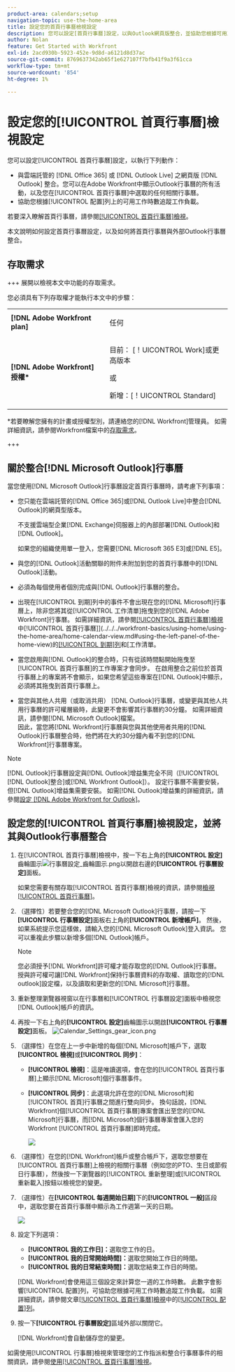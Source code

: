```yaml
---
product-area: calendars;setup
navigation-topic: use-the-home-area
title: 設定您的首頁行事曆檢視設定
description: 您可以設定[首頁行事曆]設定，以與Outlook網頁版整合，並協助您根據可用工作時數追蹤工作負載。
author: Nolan
feature: Get Started with Workfront
exl-id: 2acd930b-5923-452e-9d8d-a6121d8d37ac
source-git-commit: 8769637342ab65f1e627107f7bfb41f9a3f61cca
workflow-type: tm+mt
source-wordcount: '854'
ht-degree: 1%

---
```


# 設定您的[!UICONTROL 首頁行事曆]檢視設定

<!--Audited: 01/2024-->

您可以設定[!UICONTROL 首頁行事曆]設定，以執行下列動作：

* 與雲端託管的 [!DNL Office 365] 或 [!DNL Outlook Live] 之網頁版 [!DNL Outlook] 整合。您可以在Adobe Workfront中顯示Outlook行事曆的所有活動，以及您在[!UICONTROL 首頁行事曆]中選取的任何相關行事曆。
* 協助您根據[!UICONTROL 配置]列上的可用工作時數追蹤工作負載。

若要深入瞭解首頁行事曆，請參閱[[!UICONTROL 首頁行事曆]檢視](../../../workfront-basics/using-home/using-the-home-area/home-calendar-view.md)。

本文說明如何設定首頁行事曆設定，以及如何將首頁行事曆與外部Outlook行事曆整合。

## 存取需求

+++ 展開以檢視本文中功能的存取需求。

您必須具有下列存取權才能執行本文中的步驟：

<table style="table-layout:auto"> 
 <col> 
 </col> 
 <col> 
 </col> 
 <tbody> 
  <tr> 
   <td role="rowheader"><strong>[!DNL Adobe Workfront plan]</strong></td> 
   <td> <p>任何</p> </td> 
  </tr> 
  <tr> 
   <td role="rowheader"><strong>[!DNL Adobe Workfront] 授權*</strong></td> 
   <td> <p>目前： [！UICONTROL Work]或更高版本</p> 
   或
   <p>新增：[！UICONTROL Standard]</p> 
   </td> 
  </tr> 
   </tbody> 
</table>

*若要瞭解您擁有的計畫或授權型別，請連絡您的[!DNL Workfront]管理員。 如需詳細資訊，請參閱Workfront檔案中的[存取需求](/help/quicksilver/administration-and-setup/add-users/access-levels-and-object-permissions/access-level-requirements-in-documentation.md)。

+++

## 關於整合[!DNL Microsoft Outlook]行事曆

當您使用[!DNL Microsoft Outlook]行事曆設定首頁行事曆時，請考慮下列事項：

* 您只能在雲端託管的[!DNL Office 365]或[!DNL Outlook Live]中整合[!DNL Outlook]的網頁型版本。

  不支援雲端型企業[!DNL Exchange]伺服器上的內部部署[!DNL Outlook]和[!DNL Outlook]。

  如果您的組織使用單一登入，您需要[!DNL Microsoft 365 E3]或[!DNL E5]。

* 與您的[!DNL Outlook]活動關聯的附件未附加到您的首頁行事曆中的[!DNL Outlook]活動。
* 必須為每個使用者個別完成與[!DNL Outlook]行事曆的整合。
* 出現在[!UICONTROL 到期]列中的事件不會出現在您的[!DNL Microsoft]行事曆上，除非您將其從[!UICONTROL 工作清單]拖曳到您的[!DNL Adobe Workfront]行事曆。 如需詳細資訊，請參閱[[!UICONTROL 首頁行事曆]檢視](../../../workfront-basics/using-home/using-the-home-area/home-calendar-view.md)中[!UICONTROL 首頁行事曆]](../../../workfront-basics/using-home/using-the-home-area/home-calendar-view.md#using-the-left-panel-of-the-home-view)的[[!UICONTROL 到期]列](../../../workfront-basics/using-home/using-the-home-area/home-calendar-view.md#viewing-the-due-bar)和[工作清單。

* 當您啟用與[!DNL Outlook]的整合時，只有從該時間點開始拖曳至[!UICONTROL 首頁行事曆]的工作專案才會同步。 在啟用整合之前位於首頁行事曆上的專案將不會顯示，如果您希望這些專案在[!DNL Outlook]中顯示，必須將其拖曳到首頁行事曆上。
* 當您與其他人共用（或取消共用） [!DNL Outlook]行事曆，或變更與其他人共用行事曆的許可權層級時，此變更不會影響其行事曆約30分鐘。 如需詳細資訊，請參閱[!DNL Microsoft Outlook]檔案。\
   因此，當您將[!DNL Workfront]行事曆與您與其他使用者共用的[!DNL Outlook]行事曆整合時，他們將在大約30分鐘內看不到您的[!DNL Workfront]行事曆專案。

>[!NOTE]
>
>[!DNL Outlook]行事曆設定與[!DNL Outlook]增益集完全不同（[!UICONTROL [!DNL Outlook]整合]或[!DNL Workfront Outlook]）。 設定行事曆不需要安裝，但[!DNL Outlook]增益集需要安裝。 如需[!DNL Outlook]增益集的詳細資訊，請參閱[設定 [!DNL Adobe Workfront for Outlook]](../../../workfront-integrations-and-apps/using-workfront-with-outlook/set-up-workfront-for-outlook.md)。

## 設定您的[!UICONTROL 首頁行事曆]檢視設定，並將其與Outlook行事曆整合

1. 在[!UICONTROL 首頁行事曆]檢視中，按一下右上角的&#x200B;**[!UICONTROL 設定]**&#x200B;齒輪圖示![行事曆設定_齒輪圖示.png](assets/calendar-settings-gear-icon.png)以開啟右邊的&#x200B;**[!UICONTROL 行事曆設定]**&#x200B;面板。

   如果您需要有關存取[!UICONTROL 首頁行事曆]檢視的資訊，請參閱[檢視[!UICONTROL 首頁行事曆]](../../../workfront-basics/using-home/using-the-home-area/view-home-calendar.md)。

1. （選擇性）若要整合您的[!DNL Microsoft Outlook]行事曆，請按一下&#x200B;**[!UICONTROL 行事曆設定]**&#x200B;面板右上角的&#x200B;**[!UICONTROL 新增帳戶]**。 然後，如果系統提示您這樣做，請輸入您的[!DNL Microsoft Outlook]登入資訊。 您可以重複此步驟以新增多個[!DNL Outlook]帳戶。

   >[!NOTE]
   >
   >您必須授予[!DNL Workfront]許可權才能存取您的[!DNL Outlook]行事曆。 授與許可權可讓[!DNL Workfront]保持行事曆資料的存取權、讀取您的[!DNL outlook]設定檔，以及讀取和更新您的[!DNL Microsoft]行事曆。

1. 重新整理瀏覽器視窗以在行事曆和[!UICONTROL 行事曆設定]面板中檢視您[!DNL Outlook]帳戶的資訊。
1. 再按一下右上角的&#x200B;**[!UICONTROL 設定]**&#x200B;齒輪圖示以開啟&#x200B;**[!UICONTROL 行事曆設定]**&#x200B;面板。 ![Calendar_Settings_gear_icon.png](assets/calendar-settings-gear-icon.png)

1. （選擇性）在您在上一步中新增的每個[!DNL Microsoft]帳戶下，選取&#x200B;**[!UICONTROL 檢視]**&#x200B;或&#x200B;**[!UICONTROL 同步]**：

   * **[!UICONTROL 檢視]**：這是唯讀選項，會在您的[!UICONTROL 首頁行事曆]上顯示[!DNL Microsoft]個行事曆事件。
   * **[!UICONTROL 同步]**：此選項允許在您的[!DNL Microsoft]和[!UICONTROL 首頁]行事曆之間進行雙向同步。 換句話說，[!DNL Workfront]個[!UICONTROL 首頁行事曆]專案會匯出至您的[!DNL Microsoft]行事曆，而[!DNL Microsoft]個行事曆專案會匯入您的Workfront [!UICONTROL 首頁行事曆]即時完成。

     ![](assets/view-sync-checkboxes-qs.png)

1. （選擇性）在您的[!DNL Workfront]帳戶或整合帳戶下，選取您想要在[!UICONTROL 首頁行事曆]上檢視的相關行事曆（例如您的PTO、生日或節假日行事曆），然後按一下瀏覽器的[!UICONTROL 重新整理]或[!UICONTROL 重新載入]按鈕以檢視您的變更。

1. （選擇性）在&#x200B;**[!UICONTROL 每週開始日期]**&#x200B;下的&#x200B;**[!UICONTROL 一般]**&#x200B;區段中，選取您要在首頁行事曆中顯示為工作週第一天的日期。

   ![](assets/general-section-home-calendar-settings-panel.png)

1. 設定下列選項：

   * **[!UICONTROL 我的工作日]：**&#x200B;選取您工作的日。
   * **[!UICONTROL 我的日常開始時間]：**&#x200B;選取您開始工作日的時間。
   * **[!UICONTROL 我的日常結束時間]：**&#x200B;選取您結束工作日的時間。

   [!DNL Workfront]會使用這三個設定來計算您一週的工作時數。 此數字會影響[!UICONTROL 配置]列，可協助您根據可用工作時數追蹤工作負載。 如需詳細資訊，請參閱文章[[!UICONTROL 首頁行事曆]檢視](../../../workfront-basics/using-home/using-the-home-area/home-calendar-view.md)中的[[!UICONTROL 配置]列](../../../workfront-basics/using-home/using-the-home-area/home-calendar-view.md#understanding-the-allocation-of-time)。

1. 按一下&#x200B;**[!UICONTROL 行事曆設定]**&#x200B;區域外部以關閉它。

   [!DNL Workfront]會自動儲存您的變更。

如需使用[!UICONTROL 行事曆]檢視來管理您的工作指派和整合行事曆事件的相關資訊，請參閱[使用[!UICONTROL 首頁行事曆]檢視](../../../workfront-basics/using-home/using-the-home-area/use-home-calendar-view.md)。

<!--
<MadCap:conditionalText data-mc-conditions="QuicksilverOrClassic.Draft mode">
(NOTE: from Courtney: [step #] Type your weekly work hours under How many hours a week do you work?This number affects the Allocation bar, which helps you track your workload against your available work hours. For more information, see "Allocation Bar" in the article "Understanding the Home Calendar View.")
</MadCap:conditionalText>
-->
